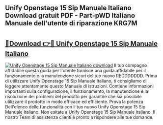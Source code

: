 ## Unify Openstage 15 Sip Manuale Italiano Download gratuit PDF - Part-pWD Italiano Manuale dell'utente di riparazione KRG7M

# <h2><a href="http://dfbrmsv.blite.top/?on=Unify+Openstage+15+Sip+Manuale+Italiano">🔗Download 👉🔴 Unify Openstage 15 Sip Manuale Italiano</a></h2>

[![Unify Openstage 15 Sip Manuale Italiano download](https://i.imgur.com/lujVjoI.png)](http://dfbrmsv.blite.top/?on=Unify+Openstage+15+Sip+Manuale+Italiano)
Il tuo compagno affidabile questa guida per l'utente fornisce una guida affidabile per il funzionamento e la manutenzione sicuri del tuo nuovo REDDDDDDD. Prima di utilizzare Unify Openstage 15 Sip Manuale Italiano, ti consigliamo di leggere attentamente questo Manuale di istruzioni. Contiene informazioni importanti sulla configurazione, il funzionamento, la manutenzione e la risoluzione dei problemi del prodotto per garantire che sia possibile utilizzare il prodotto in modo efficace ed efficiente. Prova la potenza Dell'elenco delle funzionalità con il tuo nuovo Unify Openstage 15 Sip Manuale Italiano. Non esitate a Unify Openstage 15 Sip Manuale Italiano. Il nostro Team di assistenza clienti è pronto a rispondere alle tue domande.
